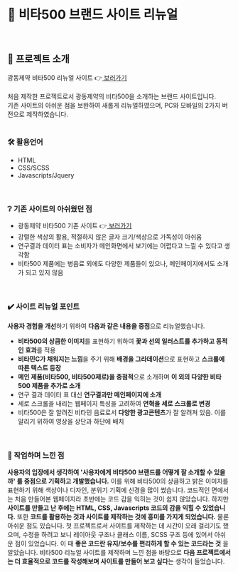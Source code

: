 # 🍊 비타500 브랜드 사이트 리뉴얼
<br>

## 🙌 프로젝트 소개
광동제약 비타500 리뉴얼 사이트 👉[  보러가기 ](https://hyeeons.github.io/vita500/) <br><br>
처음 제작한 프로젝트로서 광동제약의 비타500을 소개하는 브랜드 사이트입니다. <br>
기존 사이트의 아쉬운 점을 보완하여 새롭게 리뉴얼하였으며, PC와 모바일의 2가지 버전으로 제작하였습니다.
<br><br>

### 🛠 활용언어
- HTML
- CSS/SCSS
- Javascripts/Jquery
<br>

### ❔ 기존 사이트의 아쉬웠던 점
- 광동제약 비타500 기존 사이트 👉[  보러가기 ](https://www.ekdp.com/brand/view.do?brandID=vita500) <br>
- 강렬한 색상의 활용, 적절하지 않은 글자 크기/색상으로 가독성이 아쉬움
- 연구결과 데이터 표는 소비자가 메인화면에서 보기에는 어렵다고 느낄 수 있다고 생각함
- 비타500 제품에는 병음료 외에도 다양한 제품들이 있으나, 메인페이지에서도 소개가 되고 있지 않음
<br>

### ✔️ 사이트 리뉴얼 포인트
**사용자 경험을 개선**하기 위하여 **다음과 같은 내용을 중점**으로 리뉴얼했습니다.
- **비타500의 상큼한 이미지**를 표현하기 위하여 **꽃과 선의 일러스트를 추가하고 동적인 효과**를 적용
- **비타민C가 채워지는 느낌**을 주기 위해 **배경을 그라데이션**으로 표현하고 **스크롤에 따른 텍스트 등장**
- **메인 제품(비타500, 비타500제로)을 중점적**으로 소개하며 **이 외의 다양한 비타500 제품을 추가로 소개**
- 연구 결과 데이터 표 대신 **연구결과만 메인페이지에 소개**
- 세로 스크롤을 내리는 웹페이지 특성을 고려하여 **연혁을 세로 스크롤로 변경**
- 비타500은 잘 알려진 비타민 음료로서 **다양한 광고콘텐츠**가 잘 알려져 있음. 이를 알리기 위하여 영상을 상단과 하단에 배치
<br>

### 👩 작업하며 느낀 점

**사용자의 입장에서 생각하여 '사용자에게 비타500 브랜드를 어떻게 잘 소개할 수 있을까' 를 중점으로 기획하고 개발했습니다.** 이를 위해 비타500의 상큼하고 밝은 이미지를 표현하기 위해 색상이나 디자인, 분위기 기획에 신경을 많이 썼습니다. 코드적인 면에서는 처음 만들어본 웹페이지라 초반에는 코드 감을 익히는 것이 쉽지 않았습니다. 하지만 **사이트를 만들고 난 후에는 HTML, CSS, Javascripts 코드의 감을 익힐 수 있었습니다.** 또한 **코드를 활용하는 것과 사이트를 제작하는 것에 흥미를 가지게 되었습니다.** 물론 아쉬운 점도 있습니다. 첫 프로젝트로서 사이트를 제작하는 데 시간이 오래 걸리기도 했으며, 수정을 하려고 보니 레이아웃 구조나 클래스 이름, SCSS 구조 등에 있어서 아쉬운 점이 있었습니다. 이 때 **좋은 코드란 유지/보수를 편리하게 할 수 있는 코드라는 것** 을 알았습니다. 비타500 리뉴얼 사이트를 제작하며 느낀 점을 바탕으로 **다음 프로젝트에서는 더 효율적으로 코드를 작성해보며 사이트를 만들어 보고 싶다**는 생각이 들었습니다.
<br>
